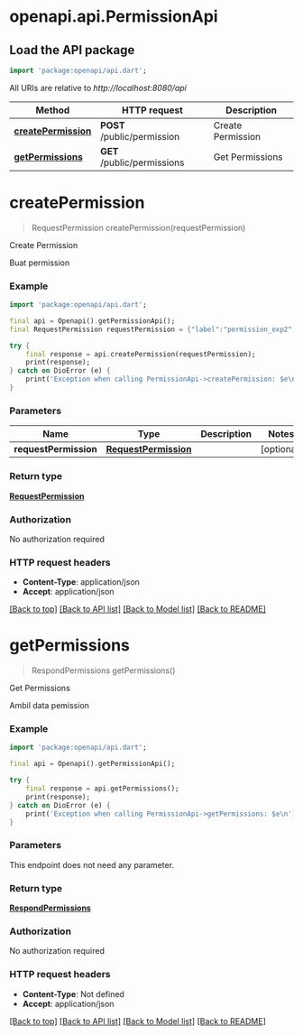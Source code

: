 # openapi.api.PermissionApi

## Load the API package
```dart
import 'package:openapi/api.dart';
```

All URIs are relative to *http://localhost:8080/api*

Method | HTTP request | Description
------------- | ------------- | -------------
[**createPermission**](PermissionApi.md#createpermission) | **POST** /public/permission | Create Permission
[**getPermissions**](PermissionApi.md#getpermissions) | **GET** /public/permissions | Get Permissions


# **createPermission**
> RequestPermission createPermission(requestPermission)

Create Permission

Buat permission

### Example
```dart
import 'package:openapi/api.dart';

final api = Openapi().getPermissionApi();
final RequestPermission requestPermission = {"label":"permission_exp2","value":"Example Permission 2","description":"Contoh permission 2"}; // RequestPermission | 

try {
    final response = api.createPermission(requestPermission);
    print(response);
} catch on DioError (e) {
    print('Exception when calling PermissionApi->createPermission: $e\n');
}
```

### Parameters

Name | Type | Description  | Notes
------------- | ------------- | ------------- | -------------
 **requestPermission** | [**RequestPermission**](RequestPermission.md)|  | [optional] 

### Return type

[**RequestPermission**](RequestPermission.md)

### Authorization

No authorization required

### HTTP request headers

 - **Content-Type**: application/json
 - **Accept**: application/json

[[Back to top]](#) [[Back to API list]](../README.md#documentation-for-api-endpoints) [[Back to Model list]](../README.md#documentation-for-models) [[Back to README]](../README.md)

# **getPermissions**
> RespondPermissions getPermissions()

Get Permissions

Ambil data pemission

### Example
```dart
import 'package:openapi/api.dart';

final api = Openapi().getPermissionApi();

try {
    final response = api.getPermissions();
    print(response);
} catch on DioError (e) {
    print('Exception when calling PermissionApi->getPermissions: $e\n');
}
```

### Parameters
This endpoint does not need any parameter.

### Return type

[**RespondPermissions**](RespondPermissions.md)

### Authorization

No authorization required

### HTTP request headers

 - **Content-Type**: Not defined
 - **Accept**: application/json

[[Back to top]](#) [[Back to API list]](../README.md#documentation-for-api-endpoints) [[Back to Model list]](../README.md#documentation-for-models) [[Back to README]](../README.md)

